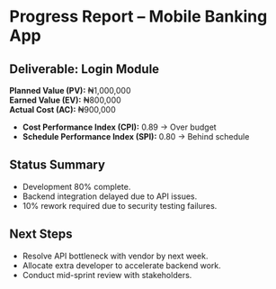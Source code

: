 # Progress Report – Mobile Banking App

## Deliverable: Login Module

**Planned Value (PV):** ₦1,000,000  
**Earned Value (EV):** ₦800,000  
**Actual Cost (AC):** ₦900,000  

- **Cost Performance Index (CPI):** 0.89 → Over budget  
- **Schedule Performance Index (SPI):** 0.80 → Behind schedule  

## Status Summary
- Development 80% complete.  
- Backend integration delayed due to API issues.  
- 10% rework required due to security testing failures.  

## Next Steps
- Resolve API bottleneck with vendor by next week.  
- Allocate extra developer to accelerate backend work.  
- Conduct mid-sprint review with stakeholders.  